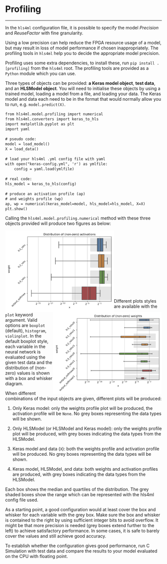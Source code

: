 # Profiling
-----

In the `hls4ml` configuration file, it is possible to specify the model *Precision* and *ReuseFactor* with fine granularity.

Using a low precision can help reduce the FPGA resource usage of a model, but may result in loss of model performance if chosen inappropriately. The profiling tools in `hls4ml` help you to decide the appropriate model precision.

Profiling uses some extra dependencies, to install these, run `pip install .[profiling]` from the `hls4ml` root. The profiling tools are provided as a `Python` module which you can use.

Three types of objects can be provided: **a Keras model object**, **test data**, and an **HLSModel object**.
You will need to initialise these objects by using a trained model, loading a model from a file, and loading your data. The Keras model and data each need to be in the format that would normally allow you to run, e.g. `model.predict(X)`.

```
from hls4ml.model.profiling import numerical
from hls4ml.converters import keras_to_hls
import matplotlib.pyplot as plt
import yaml

# pseudo code:
model = load_model()
X = load_data()

# load your hls4ml .yml config file with yaml
with open("keras-config.yml", 'r') as ymlfile:
    config = yaml.load(ymlfile)

# real code:
hls_model = keras_to_hls(config)

# produce an activation profile (ap)
# and weights profile (wp)
ap, wp = numerical(keras_model=model, hls_model=hls_model, X=X)
plt.show()
```

Calling the `hls4ml.model.profiling.numerical` method with these three objects provided will produce two figures as below:


<img src="img/activations.png" width=350 align=left>
<img src="img/weights.png" width=350 align=right>

<br/><br/><br/><br/><br/><br/><br/><br/><br/><br/><br/><br/>

Different plots styles are available with the `plot` keyword argument. Valid options are `boxplot` (default), `histogram`, `violinplot`. In the default boxplot style, each variable in the neural network is evaluated using the given test data and the distribution of (non-zero) values is shown with a box and whisker diagram.

When different combinations of the input objects are given, different plots will be produced:

1) Only Keras model: only the weights profile plot will be produced, the activation profile will be `None`. No grey boxes representing the data types will be shown.

2) Only HLSModel (or HLSModel and Keras model): only the weights profile plot will be produced, with grey boxes indicating the data types from the HLSModel. 

3) Keras model and data (`X`): both the weights profile and activation profile will be produced. No grey boxes representing the data types will be shown.

4) Keras model, HLSModel, and data: both weights and activation profiles are produced, with grey boxes indicating the data types from the HLSModel.

Each box shows the median and quartiles of the distribution. The grey shaded boxes show the range which can be represented with the hls4ml config file used.

As a starting point, a good configuration would at least cover the box and whisker for each variable with the grey box. Make sure the box and whisker is contained to the right by using sufficient integer bits to avoid overflow. It might be that more precision is needed (grey boxes extend further to the left) to achieve satisfactory performance. In some cases, it is safe to barely cover the values and still achieve good accuracy.

To establish whether the configuration gives good performance, run C Simulation with test data and compare the results to your model evaluated on the CPU with floating point.
